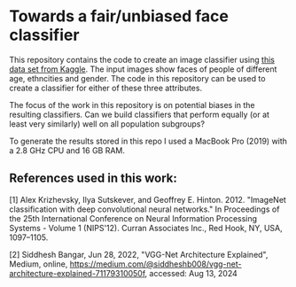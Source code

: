 # Towards a fair/unbiased face classifier

This repository contains the code to create an image classifier
using [this data set from Kaggle](https://www.kaggle.com/datasets/nipunarora8/age-gender-and-ethnicity-face-data-csv).
The input images show faces of people of different age, ethncities
and gender. The code in this repository can be used to create a 
classifier for either of these three attributes.

The focus of the work in this repository is on potential biases
in the resulting classifiers. Can we build classifiers that perform
equally (or at least very similarly) well on all population subgroups?

To generate the results stored in this repo I used a MacBook Pro (2019) 
with a 2.8 GHz CPU and 16 GB RAM.

## References used in this work:
[1] Alex Krizhevsky, Ilya Sutskever, and Geoffrey E. Hinton. 2012. "ImageNet classification with deep convolutional neural networks." In Proceedings of the 25th International Conference on Neural Information Processing Systems - Volume 1 (NIPS'12). Curran Associates Inc., Red Hook, NY, USA, 1097–1105.

[2] Siddhesh Bangar, Jun 28, 2022, "VGG-Net Architecture Explained", Medium, online, https://medium.com/@siddheshb008/vgg-net-architecture-explained-71179310050f, accessed: Aug 13, 2024

